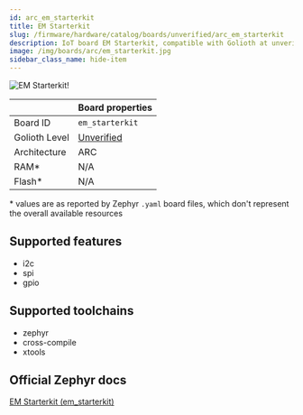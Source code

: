 ```yaml
---
id: arc_em_starterkit
title: EM Starterkit
slug: /firmware/hardware/catalog/boards/unverified/arc_em_starterkit
description: IoT board EM Starterkit, compatible with Golioth at unverified level.
image: /img/boards/arc/em_starterkit.jpg
sidebar_class_name: hide-item
---
```


[//]: # (This is an auto-generated file, do not edit! Changes to it will be lost upon re-generation)

![EM Starterkit!](/img/boards/arc/em_starterkit.jpg "EM Starterkit")

|                | Board properties     |
| -------------  | -------------------- |
| Board ID       | `em_starterkit` |
| Golioth Level  | [Unverified](/firmware/hardware#unverified-boards) |
| Architecture   | ARC |
| RAM*           | N/A |
| Flash*         | N/A |

\* values are as reported by Zephyr `.yaml` board files, which don't represent the overall available resources



## Supported features

* i2c
* spi
* gpio

## Supported toolchains

* zephyr
* cross-compile
* xtools

## Official Zephyr docs

[EM Starterkit (em_starterkit)](https://docs.zephyrproject.org/latest/boards/arc/em_starterkit/doc/index.html)
